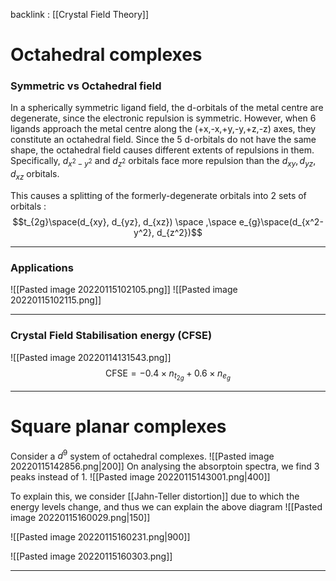 backlink : [[Crystal Field Theory]]

# Octahedral complexes
### Symmetric vs Octahedral field
In a spherically symmetric ligand field, the d-orbitals of the metal centre are degenerate, since the electronic repulsion is symmetric.
However, when 6 ligands approach the metal centre along the (+x,-x,+y,-y,+z,-z) axes, they constitute an octahedral field. Since the 5 d-orbitals do not have the same shape, the octahedral field causes different extents of repulsions in them. Specifically, $d_{x^2-y^2}$ and $d_{z^2}$ orbitals face more repulsion than the $d_{xy}, d_{yz}, d_{xz}$ orbitals. 

This causes a splitting of the formerly-degenerate orbitals into 2 sets of orbitals : 
$$t_{2g}\space(d_{xy}, d_{yz}, d_{xz}) \space ,\space e_{g}\space(d_{x^2-y^2}, d_{z^2})$$

---
### Applications
![[Pasted image 20220115102105.png]]
![[Pasted image 20220115102115.png]]

---
### Crystal Field Stabilisation energy (CFSE)
![[Pasted image 20220114131543.png]]
$$\text{CFSE} = -0.4\times n_{t_{2g}} + 0.6\times n_{e_g}$$

---
# Square planar complexes
Consider a $d^9$ system of octahedral complexes.
![[Pasted image 20220115142856.png|200]] 
On analysing the absorptoin spectra, we find 3 peaks instead of 1.
![[Pasted image 20220115143001.png|400]]

To explain this, we consider [[Jahn-Teller distortion]] due to which the energy levels change, and thus we can explain the above diagram
![[Pasted image 20220115160029.png|150]]

![[Pasted image 20220115160231.png|900]]

![[Pasted image 20220115160303.png]]

---

